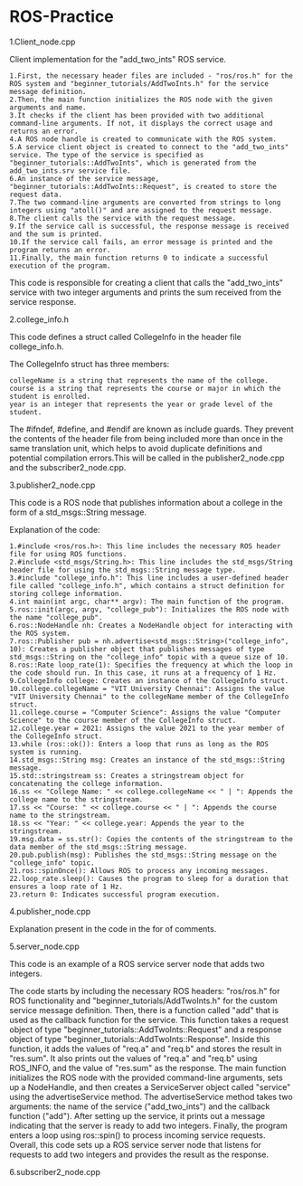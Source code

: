 # ROS-Practice

1.Client_node.cpp

  Client implementation for the "add_two_ints" ROS service.
  

    1.First, the necessary header files are included - "ros/ros.h" for the ROS system and "beginner_tutorials/AddTwoInts.h" for the service message definition.
    2.Then, the main function initializes the ROS node with the given arguments and name.
    3.It checks if the client has been provided with two additional command-line arguments. If not, it displays the correct usage and returns an error.
    4.A ROS node handle is created to communicate with the ROS system.
    5.A service client object is created to connect to the "add_two_ints" service. The type of the service is specified as "beginner_tutorials::AddTwoInts", which is generated from the add_two_ints.srv service file.
    6.An instance of the service message, "beginner_tutorials::AddTwoInts::Request", is created to store the request data.
    7.The two command-line arguments are converted from strings to long integers using "atoll()" and are assigned to the request message.
    8.The client calls the service with the request message.
    9.If the service call is successful, the response message is received and the sum is printed.
    10.If the service call fails, an error message is printed and the program returns an error.
    11.Finally, the main function returns 0 to indicate a successful execution of the program.

   This code is responsible for creating a client that calls the "add_two_ints" service with two integer arguments and prints the sum received from the service response.

2.college_info.h

This code defines a struct called CollegeInfo in the header file college_info.h.

The CollegeInfo struct has three members:

    collegeName is a string that represents the name of the college.
    course is a string that represents the course or major in which the student is enrolled.
    year is an integer that represents the year or grade level of the student.

The #ifndef, #define, and #endif are known as include guards. They prevent the contents of the header file from being included more than once in the same translation unit, which helps to avoid duplicate definitions and potential compilation errors.This will be called in the publisher2_node.cpp and the subscriber2_node.cpp.

3.publisher2_node.cpp

   This code is a ROS node that publishes information about a college in the form of a std_msgs::String message.

Explanation of the code:

    1.#include <ros/ros.h>: This line includes the necessary ROS header file for using ROS functions.
    2.#include <std_msgs/String.h>: This line includes the std_msgs/String header file for using the std_msgs::String message type.
    3.#include "college_info.h": This line includes a user-defined header file called "college_info.h", which contains a struct definition for storing college information.
    4.int main(int argc, char** argv): The main function of the program.
    5.ros::init(argc, argv, "college_pub"): Initializes the ROS node with the name "college_pub".
    6.ros::NodeHandle nh: Creates a NodeHandle object for interacting with the ROS system.
    7.ros::Publisher pub = nh.advertise<std_msgs::String>("college_info", 10): Creates a publisher object that publishes messages of type std_msgs::String on the "college_info" topic with a queue size of 10.
    8.ros::Rate loop_rate(1): Specifies the frequency at which the loop in the code should run. In this case, it runs at a frequency of 1 Hz.
    9.CollegeInfo college: Creates an instance of the CollegeInfo struct.
    10.college.collegeName = "VIT University Chennai": Assigns the value "VIT University Chennai" to the collegeName member of the CollegeInfo struct.
    11.college.course = "Computer Science": Assigns the value "Computer Science" to the course member of the CollegeInfo struct.
    12.college.year = 2021: Assigns the value 2021 to the year member of the CollegeInfo struct.
    13.while (ros::ok()): Enters a loop that runs as long as the ROS system is running.
    14.std_msgs::String msg: Creates an instance of the std_msgs::String message.
    15.std::stringstream ss: Creates a stringstream object for concatenating the college information.
    16.ss << "College Name: " << college.collegeName << " | ": Appends the college name to the stringstream.
    17.ss << "Course: " << college.course << " | ": Appends the course name to the stringstream.
    18.ss << "Year: " << college.year: Appends the year to the stringstream.
    19.msg.data = ss.str(): Copies the contents of the stringstream to the data member of the std_msgs::String message.
    20.pub.publish(msg): Publishes the std_msgs::String message on the "college_info" topic.
    21.ros::spinOnce(): Allows ROS to process any incoming messages.
    22.loop_rate.sleep(): Causes the program to sleep for a duration that ensures a loop rate of 1 Hz.
    23.return 0: Indicates successful program execution.


4.publisher_node.cpp

Explanation present in the code in the for of comments.

5.server_node.cpp

This code is an example of a ROS service server node that adds two integers.

  The code starts by including the necessary ROS headers: "ros/ros.h" for ROS functionality and "beginner_tutorials/AddTwoInts.h" for the custom service message definition.
  Then, there is a function called "add" that is used as the callback function for the service. This function takes a request object of type       "beginner_tutorials::AddTwoInts::Request" and a response object of type "beginner_tutorials::AddTwoInts::Response". Inside this function, it adds the values of "req.a" and "req.b" and stores the result in "res.sum". It also prints out the values of "req.a" and "req.b" using ROS_INFO, and the value of "res.sum" as the response.
  The main function initializes the ROS node with the provided command-line arguments, sets up a NodeHandle, and then creates a ServiceServer object called "service" using the advertiseService method. The advertiseService method takes two arguments: the name of the service ("add_two_ints") and the callback function ("add").
  After setting up the service, it prints out a message indicating that the server is ready to add two integers. Finally, the program enters a loop using ros::spin() to process incoming service requests.
  Overall, this code sets up a ROS service server node that listens for requests to add two integers and provides the result as the response.

6.subscriber2_node.cpp

